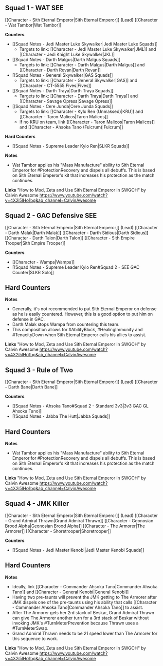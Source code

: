 
## Squad 1 - WAT SEE
[[Character - Sith Eternal Emperor|Sith Eternal Emperor]] (Lead)
[[Character - Wat Tambor|Wat Tambor]]

**Counters**
 - [[Squad Notes - Jedi Master Luke Skywalker|Jedi Master Luke Squads]]
	 - Targets to link: [[Character - Jedi Master Luke Skywalker|JML]] and [[Character - Jedi Knight Luke Skywalker|JKL]]
 - [[Squad Notes - Darth Malgus|Darth Malgus Squads]]
	 - Targets to link: [[Character - Darth Malgus|Darth Malgus]] and [[Character - Darth Revan|Darth Revan]]
 - [[Squad Notes - General Skywalker|GAS Squads]]
	 - Targets to link: [[Character - General Skywalker|GAS]] and [[Character - CT-5555 Fives|Fives]]
 - [[Squad Notes - Darth Traya|Darth Traya Squads]]
	 - Targets to link: [[Character - Darth Traya|Darth Traya]] and [[Character - Savage Opress|Savage Opress]]
 - [[Squad Notes - Cere Junda|Cere Junda Squads]]
	 - Targets to link: [[Character - Kylo Ren (Unmaksed)|KRU]] and [[Character - Taron Malicos|Taron Malicos]]
	 - If no KRU on team, link [[Character - Taron Malicos|Taron Malicos]] and [[Character - Ahsoka Tano (Fulcrum)|Fulcrum]]

**Hard Counters**
 - [[Squad Notes - Supreme Leader Kylo Ren|SLKR Squads]]

**Notes**
 - Wat Tambor applies his "Mass Manufacture" ability to Sith Eternal Emperor for #ProtectionRecovery and dispels all debuffs. This is based on Sith Eternal Emperor's kit that increases his protection as the match continues.

**Links**
"How to Mod, Zeta and Use Sith Eternal Emperor in SWGOH" by Calvin Awesome
https://www.youtube.com/watch?v=4X2i5lHo1bg&ab_channel=CalvinAwesome

## Squad 2 - GAC Defensive SEE
[[Character - Sith Eternal Emperor|Sith Eternal Emperor]] (Lead)
[[Character - Darth Malak|Darth Malak]]
[[Character - Darth Sidious|Darth Sidious]]
[[Character - Darth Talon|Darth Talon]]
[[Character - Sith Empire Trooper|Sith Empire Trooper]]

**Counters**
 - [[Character - Wampa|Wampa]]
 - [[Squad Notes - Supreme Leader Kylo Ren#Squad 2 - SEE GAC Counter|SLKR Solo]]

**Hard Counters**
 - 

**Notes**
 - Generally, it's not recommended to put Sith Eternal Emperor on defense as he is easily countered. However, this is a good option to put him on defense in GAC.
 - Darth Malak stops Wampa from countering this team.
 - This composition allows for #AbilityBlock, #HealingImmunity and #TenacityDown when Sith Eternal Emperor calls his allies to assist.

**Links**
"How to Mod, Zeta and Use Sith Eternal Emperor in SWGOH" by Calvin Awesome
https://www.youtube.com/watch?v=4X2i5lHo1bg&ab_channel=CalvinAwesome

## Squad 3 - Rule of Two
[[Character - Sith Eternal Emperor|Sith Eternal Emperor]] (Lead)
[[Character - Darth Bane|Darth Bane]]

**Counters**
 - [[Squad Notes - Ahsoka Tano#Squad 2 - Standard 3v3|3v3 GAC GL Ahsoka Tano]]
 - [[Squad Notes - Jabba The Hutt|Jabba Squads]]

**Hard Counters**
 - 

**Notes**
 - Wat Tambor applies his "Mass Manufacture" ability to Sith Eternal Emperor for #ProtectionRecovery and dispels all debuffs. This is based on Sith Eternal Emperor's kit that increases his protection as the match continues.

**Links**
"How to Mod, Zeta and Use Sith Eternal Emperor in SWGOH" by Calvin Awesome
https://www.youtube.com/watch?v=4X2i5lHo1bg&ab_channel=CalvinAwesome

## Squad 4 - JMK Killer
[[Character - Sith Eternal Emperor|Sith Eternal Emperor]] (Lead)
[[Character - Grand Admiral Thrawn|Grand Admiral Thrawn]]
[[Character - Geonosian Brood Alpha|Geonosian Brood Alpha]]
[[Character - The Armorer|The Armorer]]
[[Character - Shoretrooper|Shoretrooper]]

**Counters**
 - [[Squad Notes - Jedi Master Kenobi|Jedi Master Kenobi Squads]]

**Hard Counters**
 - 

**Notes**
 - Ideally, link [[Character - Commander Ahsoka Tano|Commander Ahsoka Tano]] and [[Character - General Kenobi|General Kenobi]]
 - Having two pre-taunts will prevent the JMK getting to The Armorer after JMK dispels one of the pre-taunts using his ability that calls [[Character - Commander Ahsoka Tano|Commander Ahsoka Tano]] to assist.
 - After The Armorer gets her 2rd stack of Beskar, Grand Admiral Thrawn can give The Armorer another turn for a 3rd stack of Beskar without invoking JMK's #TurnMeterPrevention because Thrawn uses a #TurnMeterSwap. 
 - Grand Admiral Thrawn needs to be 21 speed lower than The Armorer for this sequence to work.

**Links**
"How to Mod, Zeta and Use Sith Eternal Emperor in SWGOH" by Calvin Awesome
https://www.youtube.com/watch?v=4X2i5lHo1bg&ab_channel=CalvinAwesome